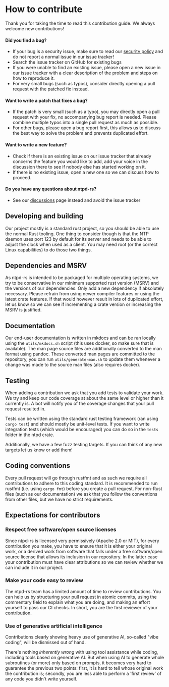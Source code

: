 # How to contribute
Thank you for taking the time to read this contribution guide. We always welcome
new contributions!

#### Did you find a bug?
* If your bug is a security issue, make sure to read our [security policy] and
  do not report a normal issue in our issue tracker!
* Search the issue tracker on GitHub for existing bugs
* If you were unable to find an existing issue, please open a new issue in our
  issue tracker with a clear description of the problem and steps on how to
  reproduce it.
* For very small bugs (such as typos), consider directly opening a pull request
  with the patched fix instead.

#### Want to write a patch that fixes a bug?
* If the patch is very small (such as a typo), you may directly open a pull
  request with your fix, no accompanying bug report is needed. Please combine
  multiple typos into a single pull request as much as possible.
* For other bugs, please open a bug report first, this allows us to discuss the
  best way to solve the problem and prevents duplicated effort.

#### Want to write a new feature?
* Check if there is an existing issue on our issue tracker that already concerns
  the feature you would like to add, add your voice in the discussion there to
  see if nobody else has started working on it.
* If there is no existing issue, open a new one so we can discuss how to
  proceed.

#### Do you have any questions about ntpd-rs?
* See our [discussions] page instead and avoid the issue tracker

## Developing and building
Our project mostly is a standard rust project, so you should be able to use the
normal Rust tooling. One thing to consider though is that the NTP daemon uses
port 123 by default for its server and needs to be able to adjust the clock when
used as a client. You may need root (or the correct Linux capabilities) to do
those two things.

## Dependencies and MSRV
As ntpd-rs is intended to be packaged for multiple operating systems, we try to
be conservative in our minimum supported rust version (MSRV) and the versions of
our dependencies. Only add a new dependency if absolutely necessary. Please
refrain from using newer compiler features or using the latest crate features.
If that would however result in lots of duplicated effort, let us know so we can
see if incrementing a crate version or increasing the MSRV is justified.

## Documentation
Our end-user documentation is written in mkdocs and can be ran locally using the
`utils/mkdocs.sh` script (this uses docker, so make sure that is available). The
man page source files are additionally converted to the man format using pandoc.
These converted man pages are committed to the repository, you can run
`utils/generate-man.sh` to update them whenever a change was made to the source
man files (also requires docker).

## Testing
When adding a contribution we ask that you add tests to validate your work. We
try and keep our code coverage at about the same level or higher than it
currently is. A bot will notify you of the coverage changes that your pull
request resulted in.

Tests can be written using the standard rust testing framework (ran using
`cargo test`) and should mostly be unit-level tests. If you want to write
integration tests (which would be encouraged) you can do so in the `tests`
folder in the ntpd crate.

Additionally, we have a few fuzz testing targets. If you can think of any new
targets let us know or add them!

## Coding conventions
Every pull request will go through rustfmt and as such we require all
contributions to adhere to this coding standard. It is recommended to run
rustfmt (i.e. using `cargo fmt`) before you create a pull request. For non-Rust
files (such as our documentation) we ask that you follow the conventions from
other files, but we have no strict requirements.

## Expectations for contributors

### Respect free software/open source licenses

Since ntpd-rs is licensed very permissively (Apache 2.0 or MIT), for every
contribution you make, you have to ensure that it is either your original work, 
or a derived work from software that falls under a free software/open source 
license that allows its inclusion in our repository. In the latter case your
contribution must have clear attributions so we can review whether we can 
include it in our project.

### Make your code easy to review

The ntpd-rs team has a limited amount of time to review contributions. You can 
help us by structuring your pull request in atomic commits, using the commentary
field to explain what you are doing, and making an effort yourself to pass our 
CI checks. In short, you are the first reviewer of your contribution.

### Use of generative artificial intelligence

Contributions clearly showing heavy use of generative AI, so-called "vibe 
coding", will be dismissed out of hand.

There's nothing *inherently wrong* with using tool assistance while coding, 
including tools based on generative AI. But when using AI to generate whole
subroutines (or more) only based on prompts, it becomes very hard to guarantee
the previous two points: first, it is hard to tell whose original work the
contribution is; secondly, you are less able to perform a 'first review' of any 
code you didn't write yourself.

[security policy]: ./SECURITY.md
[discussions]: https://github.com/pendulum-project/ntpd-rs/discussions
